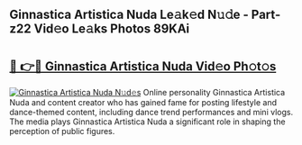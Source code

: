 ## Ginnastica Artistica Nuda Le𝚊k𝚎d N𝚞𝚍e - Part-z22 Vid𝚎o Le𝚊ks Photos 89KAi

# <h2><a href="http://fbbaty.evod.top/?m=Ginnastica+Artistica+Nuda">🔗 👉🔴 Ginnastica Artistica Nuda Vid𝚎o Ph𝚘t𝚘s</a></h2>

[![Ginnastica Artistica Nuda N𝚞d𝚎s](https://i.imgur.com/8V9OHl7.gif)](http://fbbaty.evod.top/?m=Ginnastica+Artistica+Nuda)
Online personality Ginnastica Artistica Nuda and content creator who has gained fame for posting lifestyle and dance-themed content, including dance trend performances and mini vlogs. The media plays Ginnastica Artistica Nuda a significant role in shaping the perception of public figures. 
